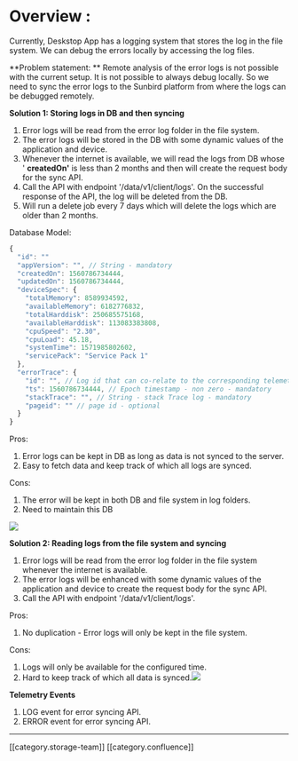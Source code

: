 # Overview :

Currently, Deskstop App has a logging system that stores the log in the file system. We can debug the errors locally by accessing the log files.&#x20;

\*\*Problem  statement: \*\* Remote analysis of the error logs is not possible with the current setup. It is not possible to always debug locally. So we need to sync the error logs to the Sunbird platform from where the logs can be debugged remotely.

**Solution 1: Storing logs in DB and then syncing**

1. Error logs will be read from the error log folder in the file system.
2. The error logs will be stored in the DB with some dynamic values of the application and device.
3. Whenever the internet is available, we will read the logs from DB whose ' **createdOn'** is less than 2 months and then will create the request body for the sync API.
4. Call the API with endpoint '/data/v1/client/logs'. On the successful response of the API, the log will be deleted from the DB.&#x20;
5. Will run a delete job every 7 days which will delete the logs which are older than 2 months.

Database Model:&#x20;

```js
{
  "id": ""
  "appVersion": "", // String - mandatory
  "createdOn": 1560786734444,
  "updatedOn": 1560786734444,
  "deviceSpec": {
    "totalMemory": 8589934592,
    "availableMemory": 6182776832,
    "totalHarddisk": 250685575168,
    "availableHarddisk": 113083383808,
    "cpuSpeed": "2.30",
    "cpuLoad": 45.18,
    "systemTime": 1571985802602,
    "servicePack": "Service Pack 1"
  },
  "errorTrace": {
    "id": "", // Log id that can co-relate to the corresponding telemetry error event
    "ts": 1560786734444, // Epoch timestamp - non zero - mandatory
    "stackTrace": "", // String - stack Trace log - mandatory            
    "pageid": "" // page id - optional
  }
}
```

Pros:&#x20;

1. Error logs can be kept in DB as long as data is not synced to the server.
2. Easy to fetch data and keep track of which all logs are synced.

Cons:&#x20;

1. The error will be kept in both DB and file system in log folders.
2. Need to maintain this DB

![](images/storage/error\_logging\_with\_DB.png)

**Solution 2: Reading logs from the file system and syncing**

1. Error logs will be read from the error log folder in the file system whenever the internet is available.
2. The error logs will be enhanced with some dynamic values of the application and device to create the request body for the sync API.
3. Call the API with endpoint '/data/v1/client/logs'.

Pros:

1. No duplication - Error logs will only be kept in the file system.

Cons:

1. Logs will only be available for the configured time.
2. Hard to keep track of which all data is synced.![](images/storage/error\_logging\_without\_DB.png)

**Telemetry Events**

1. LOG event for error syncing API.
2. ERROR event for error syncing API.

***

\[\[category.storage-team]] \[\[category.confluence]]

